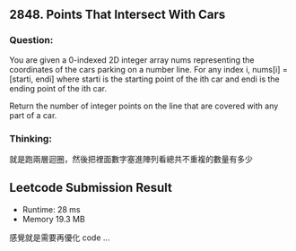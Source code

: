 ## 2848. Points That Intersect With Cars
### Question:
You are given a 0-indexed 2D integer array nums representing the coordinates of the cars parking on a number line. For any index i, nums[i] = [starti, endi] where starti is the starting point of the ith car and endi is the ending point of the ith car.

Return the number of integer points on the line that are covered with any part of a car.

### Thinking:
就是跑兩層迴圈，然後把裡面數字塞進陣列看總共不重複的數量有多少

## Leetcode Submission Result
* Runtime: 28 ms
* Memory 19.3 MB

感覺就是需要再優化 code ...